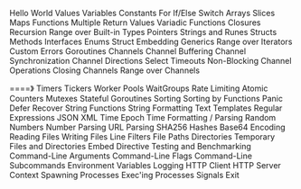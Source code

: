 Hello World
Values
Variables
Constants
For
If/Else
Switch
Arrays
Slices
Maps
Functions
Multiple Return Values
Variadic Functions
Closures
Recursion
Range over Built-in Types
Pointers
Strings and Runes
Structs
Methods
Interfaces
Enums
Struct Embedding
Generics
Range over Iterators
Custom Errors
Goroutines
Channels
Channel Buffering
Channel Synchronization
Channel Directions
Select
Timeouts
Non-Blocking Channel Operations
Closing Channels
Range over Channels

====》
Timers
Tickers
Worker Pools
WaitGroups
Rate Limiting
Atomic Counters
Mutexes
Stateful Goroutines
Sorting
Sorting by Functions
Panic
Defer
Recover
String Functions
String Formatting
Text Templates
Regular Expressions
JSON
XML
Time
Epoch
Time Formatting / Parsing
Random Numbers
Number Parsing
URL Parsing
SHA256 Hashes
Base64 Encoding
Reading Files
Writing Files
Line Filters
File Paths
Directories
Temporary Files and Directories
Embed Directive
Testing and Benchmarking
Command-Line Arguments
Command-Line Flags
Command-Line Subcommands
Environment Variables
Logging
HTTP Client
HTTP Server
Context
Spawning Processes
Exec'ing Processes
Signals
Exit